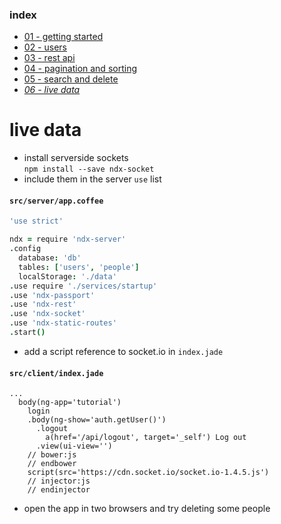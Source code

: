 ### index
- [01 - getting started](https://ndxbxrme.github.io/ndx-framework/docs/tutorial/01_getting_started)
- [02 - users](https://ndxbxrme.github.io/ndx-framework/docs/tutorial/02_users)
- [03 - rest api](https://ndxbxrme.github.io/ndx-framework/docs/tutorial/03_restapi)
- [04 - pagination and sorting](https://ndxbxrme.github.io/ndx-framework/docs/tutorial/04_paging_and_sorting)
- [05 - search and delete](https://ndxbxrme.github.io/ndx-framework/docs/tutorial/05_search_and_delete)
- _[06 - live data](https://ndxbxrme.github.io/ndx-framework/docs/tutorial/06_live_data)_

# live data
- install serverside sockets  
`npm install --save ndx-socket`  
- include them in the server `use` list  

#### `src/server/app.coffee`  

```coffeescript
'use strict'

ndx = require 'ndx-server'
.config
  database: 'db'
  tables: ['users', 'people']
  localStorage: './data'
.use require './services/startup'
.use 'ndx-passport'
.use 'ndx-rest'
.use 'ndx-socket'
.use 'ndx-static-routes'
.start()
```

- add a script reference to socket.io in `index.jade`  

#### `src/client/index.jade`  
```jade
...
  body(ng-app='tutorial')
    login
    .body(ng-show='auth.getUser()')
      .logout
        a(href='/api/logout', target='_self') Log out
      .view(ui-view='')
    // bower:js 
    // endbower 
    script(src='https://cdn.socket.io/socket.io-1.4.5.js')
    // injector:js 
    // endinjector 
```

- open the app in two browsers and try deleting some people  
